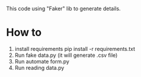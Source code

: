 This code using "Faker" lib to generate details. 

# How to
1. install requirements pip install -r requirements.txt
2. Run fake data.py (it will generate .csv file)
3. Run automate form.py
4. Run reading data.py
